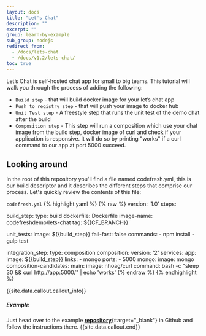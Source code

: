 ```yaml
---
layout: docs
title: "Let's Chat"
description: ""
excerpt: ""
group: learn-by-example
sub_group: nodejs
redirect_from:
  - /docs/lets-chat
  - /docs/v1.2/lets-chat/
toc: true
---
```


Let’s Chat is self-hosted chat app for small to big teams.
This tutorial will walk you through the process of adding the following:
- `Build step` - that will build docker image for your let’s chat app
- `Push to registry step` - that will push your image to docker hub
- `Unit Test step` - A freestyle step that runs the unit test of the demo chat after the build
- `Composition step` - This step will run a composition which use your chat image from the build step, docker image of curl and check if your application is responsive. It will do so by printing "works" if a curl command to our app at port 5000 succeed.
 
## Looking around
In the root of this repository you'll find a file named codefresh.yml, this is our build descriptor and it describes the different steps that comprise our process. Let's quickly review the contents of this file:

  `codefresh.yml`
{% highlight yaml %}
{% raw %}
version: '1.0'
steps:

  build_step:
    type: build
    dockerfile: Dockerfile
    image-name: codefreshdemo/lets-chat
    tag: ${{CF_BRANCH}}

  unit_tests:
    image: ${{build_step}}
    fail-fast: false
    commands:
      - npm install
      - gulp test

  integration_step:
    type: composition
    composition:
      version: '2'
      services:
        app:
          image: ${{build_step}}
          links:
            - mongo
          ports:
            - 5000
        mongo:
          image: mongo
    composition-candidates:
      main:
        image: nhoag/curl
        command: bash -c "sleep 30 && curl http://app:5000/" | echo 'works'
{% endraw %}
{% endhighlight %}

{{site.data.callout.callout_info}}
##### Example

Just head over to the example [__repository__](https://github.com/codefreshdemo/demochat){:target="_blank"} in Github and follow the instructions there. 
{{site.data.callout.end}}
